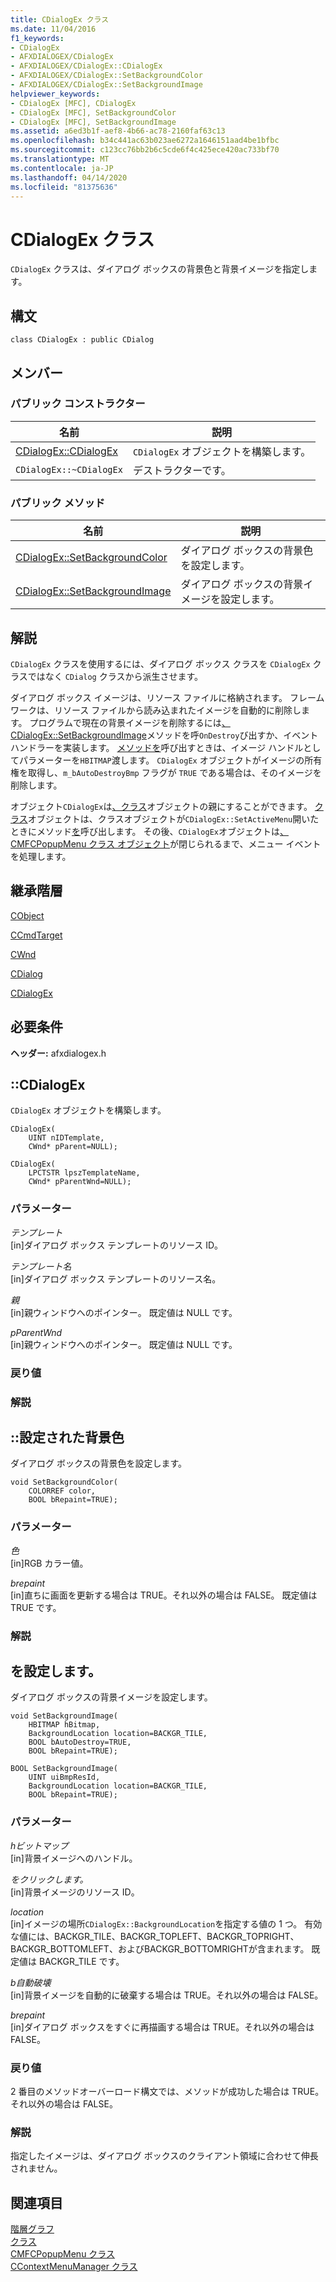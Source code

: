 ```yaml
---
title: CDialogEx クラス
ms.date: 11/04/2016
f1_keywords:
- CDialogEx
- AFXDIALOGEX/CDialogEx
- AFXDIALOGEX/CDialogEx::CDialogEx
- AFXDIALOGEX/CDialogEx::SetBackgroundColor
- AFXDIALOGEX/CDialogEx::SetBackgroundImage
helpviewer_keywords:
- CDialogEx [MFC], CDialogEx
- CDialogEx [MFC], SetBackgroundColor
- CDialogEx [MFC], SetBackgroundImage
ms.assetid: a6ed3b1f-aef8-4b66-ac78-2160faf63c13
ms.openlocfilehash: b34c441ac63b023ae6272a1646151aad4be1bfbc
ms.sourcegitcommit: c123cc76bb2b6c5cde6f4c425ece420ac733bf70
ms.translationtype: MT
ms.contentlocale: ja-JP
ms.lasthandoff: 04/14/2020
ms.locfileid: "81375636"
---
```

# <a name="cdialogex-class"></a>CDialogEx クラス

`CDialogEx` クラスは、ダイアログ ボックスの背景色と背景イメージを指定します。 

## <a name="syntax"></a>構文

```
class CDialogEx : public CDialog
```

## <a name="members"></a>メンバー

### <a name="public-constructors"></a>パブリック コンストラクター

|名前|説明|
|----------|-----------------|
|[CDialogEx::CDialogEx](#cdialogex)|`CDialogEx` オブジェクトを構築します。|
|`CDialogEx::~CDialogEx`|デストラクターです。|

### <a name="public-methods"></a>パブリック メソッド

|名前|説明|
|----------|-----------------|
|[CDialogEx::SetBackgroundColor](#setbackgroundcolor)|ダイアログ ボックスの背景色を設定します。|
|[CDialogEx::SetBackgroundImage](#setbackgroundimage)|ダイアログ ボックスの背景イメージを設定します。|

## <a name="remarks"></a>解説

`CDialogEx` クラスを使用するには、ダイアログ ボックス クラスを `CDialogEx` クラスではなく `CDialog` クラスから派生させます。

ダイアログ ボックス イメージは、リソース ファイルに格納されます。 フレームワークは、リソース ファイルから読み込まれたイメージを自動的に削除します。 プログラムで現在の背景イメージを削除するには[、CDialogEx::SetBackgroundImage](#setbackgroundimage)メソッドを呼`OnDestroy`び出すか、イベント ハンドラーを実装します。 [メソッドを](#setbackgroundimage)呼び出すときは、イメージ ハンドルとしてパラメーターを`HBITMAP`渡します。 `CDialogEx` オブジェクトがイメージの所有権を取得し、`m_bAutoDestroyBmp` フラグが `TRUE` である場合は、そのイメージを削除します。

オブジェクト`CDialogEx`は[、クラス](../../mfc/reference/cmfcpopupmenu-class.md)オブジェクトの親にすることができます。 [クラス](../../mfc/reference/cmfcpopupmenu-class.md)オブジェクトは、クラスオブジェクトが`CDialogEx::SetActiveMenu`開いたときにメソッド[を](../../mfc/reference/cmfcpopupmenu-class.md)呼び出します。 その後、`CDialogEx`オブジェクトは[、CMFCPopupMenu クラス オブジェクト](../../mfc/reference/cmfcpopupmenu-class.md)が閉じられるまで、メニュー イベントを処理します。

## <a name="inheritance-hierarchy"></a>継承階層

[CObject](../../mfc/reference/cobject-class.md)

[CCmdTarget](../../mfc/reference/ccmdtarget-class.md)

[CWnd](../../mfc/reference/cwnd-class.md)

[CDialog](../../mfc/reference/cdialog-class.md)

[CDialogEx](../../mfc/reference/cdialogex-class.md)

## <a name="requirements"></a>必要条件

**ヘッダー:** afxdialogex.h

## <a name="cdialogexcdialogex"></a><a name="cdialogex"></a>::CDialogEx

`CDialogEx` オブジェクトを構築します。

```
CDialogEx(
    UINT nIDTemplate,
    CWnd* pParent=NULL);

CDialogEx(
    LPCTSTR lpszTemplateName,
    CWnd* pParentWnd=NULL);
```

### <a name="parameters"></a>パラメーター

*テンプレート*<br/>
[in]ダイアログ ボックス テンプレートのリソース ID。

*テンプレート名*<br/>
[in]ダイアログ ボックス テンプレートのリソース名。

*親*<br/>
[in]親ウィンドウへのポインター。 既定値は NULL です。

*pParentWnd*<br/>
[in]親ウィンドウへのポインター。 既定値は NULL です。

### <a name="return-value"></a>戻り値

### <a name="remarks"></a>解説

## <a name="cdialogexsetbackgroundcolor"></a><a name="setbackgroundcolor"></a>::設定された背景色

ダイアログ ボックスの背景色を設定します。

```
void SetBackgroundColor(
    COLORREF color,
    BOOL bRepaint=TRUE);
```

### <a name="parameters"></a>パラメーター

*色*<br/>
[in]RGB カラー値。

*brepaint*<br/>
[in]直ちに画面を更新する場合は TRUE。それ以外の場合は FALSE。 既定値は TRUE です。

### <a name="remarks"></a>解説

## <a name="cdialogexsetbackgroundimage"></a><a name="setbackgroundimage"></a>を設定します。

ダイアログ ボックスの背景イメージを設定します。

```
void SetBackgroundImage(
    HBITMAP hBitmap,
    BackgroundLocation location=BACKGR_TILE,
    BOOL bAutoDestroy=TRUE,
    BOOL bRepaint=TRUE);

BOOL SetBackgroundImage(
    UINT uiBmpResId,
    BackgroundLocation location=BACKGR_TILE,
    BOOL bRepaint=TRUE);
```

### <a name="parameters"></a>パラメーター

*hビットマップ*<br/>
[in]背景イメージへのハンドル。

*をクリックします。*<br/>
[in]背景イメージのリソース ID。

*location*<br/>
[in]イメージの場所`CDialogEx::BackgroundLocation`を指定する値の 1 つ。 有効な値には、BACKGR_TILE、BACKGR_TOPLEFT、BACKGR_TOPRIGHT、BACKGR_BOTTOMLEFT、およびBACKGR_BOTTOMRIGHTが含まれます。 既定値は BACKGR_TILE です。

*b自動破壊*<br/>
[in]背景イメージを自動的に破棄する場合は TRUE。それ以外の場合は FALSE。

*brepaint*<br/>
[in]ダイアログ ボックスをすぐに再描画する場合は TRUE。それ以外の場合は FALSE。

### <a name="return-value"></a>戻り値

2 番目のメソッドオーバーロード構文では、メソッドが成功した場合は TRUE。それ以外の場合は FALSE。

### <a name="remarks"></a>解説

指定したイメージは、ダイアログ ボックスのクライアント領域に合わせて伸長されません。

## <a name="see-also"></a>関連項目

[階層グラフ](../../mfc/hierarchy-chart.md)<br/>
[クラス](../../mfc/reference/mfc-classes.md)<br/>
[CMFCPopupMenu クラス](../../mfc/reference/cmfcpopupmenu-class.md)<br/>
[CContextMenuManager クラス](../../mfc/reference/ccontextmenumanager-class.md)
